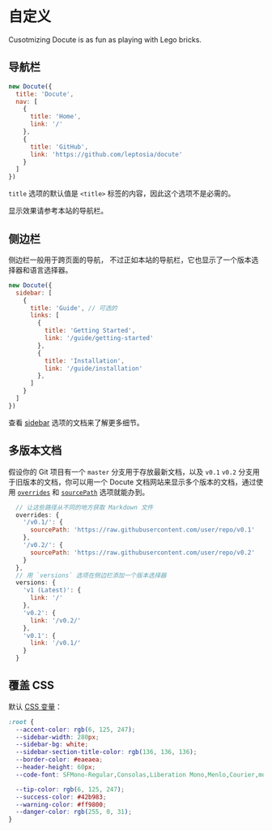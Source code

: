 # 自定义

Cusotmizing Docute is as fun as playing with Lego bricks.

## 导航栏

```js
new Docute({
  title: 'Docute',
  nav: [
    {
      title: 'Home',
      link: '/'
    },
    {
      title: 'GitHub',
      link: 'https://github.com/leptosia/docute'
    }
  ]
})
```

`title` 选项的默认值是 `<title>` 标签的内容，因此这个选项不是必需的。

显示效果请参考本站的导航栏。

## 侧边栏

侧边栏一般用于跨页面的导航， 不过正如本站的导航栏，它也显示了一个版本选择器和语言选择器。

```js
new Docute({
  sidebar: [
    {
      title: 'Guide', // 可选的
      links: [
        {
          title: 'Getting Started',
          link: '/guide/getting-started'
        },
        {
          title: 'Installation',
          link: '/guide/installation'
        },
      ]
    }
  ]
})
```

查看 [sidebar](../options.md#sidebar) 选项的文档来了解更多细节。

## 多版本文档

假设你的 Git 项目有一个 `master` 分支用于存放最新文档，以及 `v0.1` `v0.2` 分支用于旧版本的文档，你可以用一个 Docute 文档网站来显示多个版本的文档，通过使用 [`overrides`](../options.md#overrides) 和 [`sourcePath`](../options.md#sourcepath) 选项就能办到。

```js
  // 让这些路径从不同的地方获取 Markdown 文件
  overrides: {
    '/v0.1/': {
      sourcePath: 'https://raw.githubusercontent.com/user/repo/v0.1'
    },
    '/v0.2/': {
      sourcePath: 'https://raw.githubusercontent.com/user/repo/v0.2'
    }
  },
  // 用 `versions` 选项在侧边栏添加一个版本选择器
  versions: {
    'v1 (Latest)': {
      link: '/'
    },
    'v0.2': {
      link: '/v0.2/'
    },
    'v0.1': {
      link: '/v0.1/'
    }
  }
```

## 覆盖 CSS

默认 [CSS 变量](https://developer.mozilla.org/en-US/docs/Web/CSS/Using_CSS_variables)：

```css
:root {
  --accent-color: rgb(6, 125, 247);
  --sidebar-width: 280px;
  --sidebar-bg: white;
  --sidebar-section-title-color: rgb(136, 136, 136);
  --border-color: #eaeaea;
  --header-height: 60px;
  --code-font: SFMono-Regular,Consolas,Liberation Mono,Menlo,Courier,monospace;

  --tip-color: rgb(6, 125, 247);
  --success-color: #42b983;
  --warning-color: #ff9800;
  --danger-color: rgb(255, 0, 31);
}
```
